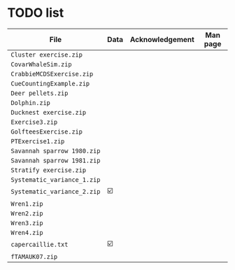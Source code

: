 # TODO list

File                        | Data | Acknowledgement | Man page
----------------------------|------|-----------------|----------
`Cluster exercise.zip`      |      |                 |          
`CovarWhaleSim.zip`         |      |                 |          
`CrabbieMCDSExercise.zip`   |      |                 |          
`CueCountingExample.zip`    |      |                 |          
`Deer pellets.zip`          |      |                 |          
`Dolphin.zip`               |      |                 |          
`Ducknest exercise.zip`     |      |                 |          
`Exercise3.zip`             |      |                 |          
`GolfteesExercise.zip`      |      |                 |          
`PTExercise1.zip`           |      |                 |          
`Savannah sparrow 1980.zip` |      |                 |          
`Savannah sparrow 1981.zip` |      |                 |          
`Stratify exercise.zip`     |      |                 |          
`Systematic_variance_1.zip` |      |                 |          
`Systematic_variance_2.zip` |  ☑️   |                 |          
`Wren1.zip`                 |      |                 |          
`Wren2.zip`                 |      |                 |          
`Wren3.zip`                 |      |                 |          
`Wren4.zip`                 |      |                 |          
`capercaillie.txt`          |  ☑️   |                 |          
`fTAMAUK07.zip`             |      |                 |          

